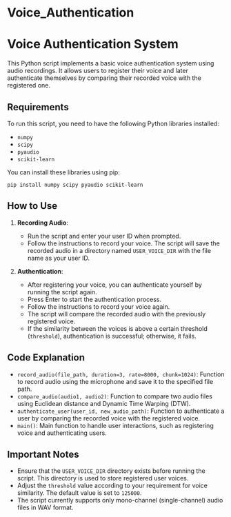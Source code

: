 # Voice_Authentication

# Voice Authentication System

This Python script implements a basic voice authentication system using audio recordings. It allows users to register their voice and later authenticate themselves by comparing their recorded voice with the registered one.

## Requirements

To run this script, you need to have the following Python libraries installed:

- `numpy`
- `scipy`
- `pyaudio`
- `scikit-learn`


You can install these libraries using pip:

```
pip install numpy scipy pyaudio scikit-learn 
```

## How to Use

1. **Recording Audio**: 
    - Run the script and enter your user ID when prompted.
    - Follow the instructions to record your voice. The script will save the recorded audio in a directory named `USER_VOICE_DIR` with the file name as your user ID.

2. **Authentication**:
    - After registering your voice, you can authenticate yourself by running the script again.
    - Press Enter to start the authentication process.
    - Follow the instructions to record your voice again.
    - The script will compare the recorded audio with the previously registered voice.
    - If the similarity between the voices is above a certain threshold (`threshold`), authentication is successful; otherwise, it fails.

## Code Explanation

- `record_audio(file_path, duration=3, rate=8000, chunk=1024)`: Function to record audio using the microphone and save it to the specified file path.
- `compare_audio(audio1, audio2)`: Function to compare two audio files using Euclidean distance and Dynamic Time Warping (DTW).
- `authenticate_user(user_id, new_audio_path)`: Function to authenticate a user by comparing the recorded voice with the registered voice.
- `main()`: Main function to handle user interactions, such as registering voice and authenticating users.

## Important Notes

- Ensure that the `USER_VOICE_DIR` directory exists before running the script. This directory is used to store registered user voices.
- Adjust the `threshold` value according to your requirement for voice similarity. The default value is set to `125000`.
- The script currently supports only mono-channel (single-channel) audio files in WAV format.

